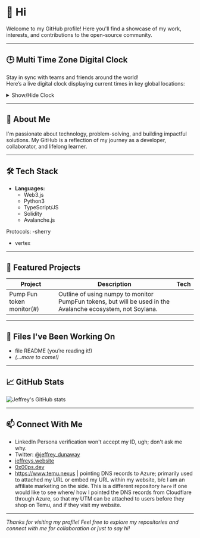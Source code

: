 # 👋 Hi

Welcome to my GitHub profile! Here you'll find a showcase of my work, interests, and contributions to the open-source community.

---

## 🕒 Multi Time Zone Digital Clock

Stay in sync with teams and friends around the world!  
Here’s a live digital clock displaying current times in key global locations:

<details>
  <summary>Show/Hide Clock</summary>

<!-- To view the live clock, open <code>digital-clock.html</code> from this repo in your browser! -->
  
```html
<!-- digital-clock.html (Open in your browser for live view) -->
<!DOCTYPE html>
<html lang="en">
<head>
  <meta charset="UTF-8">
  <title>Multi Time Zone Digital Clock</title>
  <style>
    body { font-family: 'Segoe UI', Verdana, Arial, sans-serif; background: #222; color: #f4f4f4; display: flex; flex-direction: column; align-items: center; min-height: 100vh; margin: 0; padding: 2rem; }
    h1 { margin-bottom: 2rem; color: #f9d923; letter-spacing: 2px; }
    .clocks { display: flex; gap: 2rem; flex-wrap: wrap; justify-content: center; }
    .clock { background: #333; border-radius: 1em; box-shadow: 0 4px 14px #1118; padding: 1.5rem 2.5rem; margin: 1rem 0; text-align: center; min-width: 200px; }
    .tz-label { font-size: 1.1em; margin-bottom: 0.7em; color: #f9d923; letter-spacing: 1px; }
    .time { font-size: 2.2em; font-variant-numeric: tabular-nums; letter-spacing: 1.5px; }
    @media (max-width: 600px) { .clocks { flex-direction: column; } }
  </style>
</head>
<body>
  <h1>Multi Time Zone Digital Clock</h1>
  <div class="clocks" id="clocks"></div>
  <script>
    const timeZones = [
      { label: "UTC", zone: "UTC" },
      { label: "New York", zone: "America/New_York" },
      { label: "London", zone: "Europe/London" },
      { label: "Dubai", zone: "Asia/Dubai" },
      { label: "Mumbai", zone: "Asia/Kolkata" },
      { label: "Shanghai", zone: "Asia/Shanghai" },
      { label: "Sydney", zone: "Australia/Sydney" },
      { label: "Los Angeles", zone: "America/Los_Angeles" }
    ];
    function renderClocks() {
      const clocksDiv = document.getElementById("clocks");
      clocksDiv.innerHTML = "";
      timeZones.forEach(({ label, zone }) => {
        const clock = document.createElement("div");
        clock.className = "clock";
        clock.innerHTML = `<div class="tz-label">${label} <span style="color:#888;font-size:0.9em">(${zone})</span></div>
          <div class="time" id="clock-${zone.replace(/\//g,'-')}"></div>`;
        clocksDiv.appendChild(clock);
      });
    }
    function updateClocks() {
      timeZones.forEach(({ zone }) => {
        const now = new Date();
        const options = { hour: '2-digit', minute: '2-digit', second: '2-digit', hour12: false, timeZone: zone };
        const timeString = now.toLocaleTimeString([], options);
        const clockEl = document.getElementById(`clock-${zone.replace(/\//g, '-')}`);
        if (clockEl) clockEl.textContent = timeString;
      });
    }
    renderClocks();
    updateClocks();
    setInterval(updateClocks, 1000);
  </script>
</body>
</html>
```
</details>

---

## 🚀 About Me

I'm passionate about technology, problem-solving, and building impactful solutions. My GitHub is a reflection of my journey as a developer, collaborator, and lifelong learner.

---

## 🛠️ Tech Stack

- **Languages:**
  - Web3.js
  - Python3
  - TypeScript/JS
  - Solidity
  - Avalanche.js

Protocols: 
-sherry
- vertex
---

## 🌟 Featured Projects

| Project | Description | Tech |
| ------- | ----------- | ---- |
| Pump Fun token monitor(#)| Outline of using numpy to monitor PumpFun tokens,  but will be used in the Avalanche ecosystem,  not Soylana. 

---

## 📂 Files I've Been Working On

- file README (you’re reading it!)
- _(...more to come!)_
---

## 📈 GitHub Stats

![Jeffrey's GitHub stats](https://github-readme-stats.vercel.app/api?username=jeffreydunaway&show_icons=true&theme=default)

---

## 📫 Connect With Me

- LinkedIn Persona verification won't accept my ID, ugh; don't ask me why.
- Twitter: [@jeffrey_dunaway](https://twitter.com/jeffrey_dunaway)
- [jeffreys.website](https://jeffreys.website)
- [0x00ps.dev](https://0x00ps.dev)
- https://www.temu.nexus | pointing DNS records to Azure; primarily used to attached my URL or embed my URL within my website, b/c I am an affiliate marketing on the side. This is a different repository ```here``` if one would like to see where/ how I pointed the DNS records from Cloudflare through Azure, so that my UTM can be attached to users before they shop on Temu, and if they visit my website. 
---

_Thanks for visiting my profile! Feel free to explore my repositories and connect with me for collaboration or just to say hi!_

